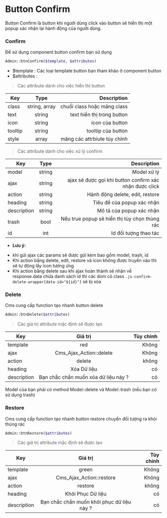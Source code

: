 # Button Confirm
Button Confirm là button khi người dùng click vào button sẽ hiển thị một popup xác nhận lại hành động của người dùng.

### Confirm
Để sử dụng component button confirm bạn sử dụng
```php
Admin::btnConfirm($template, $attributes)
```
* $template : Các loại template button bạn tham khảo ở component button
* $attributes :
> Các attribute dành cho việc hiển thị button

  | Key     |     Type      |                                                     Description |
  |---------|:-------------:|----------------------------------------------------------------:|
  | class   | string, array |                                     chuổi class hoặc mãng class |
  | text    |    string     |                                      text hiển thị trong button |
  | icon    |    string     |                                                 icon của button |
  | tooltip |    string     |                                              tooltip của button |
  | style   |     array     |                                    mãng các attrbiute tùy chỉnh |

> Các attribute dành cho việc xử lý confirm

| Key         |  Type  |                                             Description |
  |-------------|:------:|--------------------------------------------------------:|
| model       | string |                                             Model xử lý |
| ajax        | string | ajax sẽ được gọi khi button confirm xác nhận được click |
| action      | string |                         Hành động delete, edit, restore |
| heading     | string |                              Tiêu đề của popup xác nhận |
| description | string |                                Mô tả của popup xác nhận |
| trash       |  bool  |           Nếu true popup sẽ hiển thị tùy chọn thùng rác |
| id          |  int   |                                   Id đối tượng thao tác |

* **Lưu ý:**  
- khi gửi ajax các params sẽ được gửi kèm bao gồm model, trash, id  
- Khi action bằng delete, edit, restore và icon không được truyền vào thì sẽ tự động lấy icon tương ứng
- Khi action bằng delete sau khi ajax hoàn thành sẽ nhận về response.data chứa danh sách id thì các dom có class `.js-confirm-delete-wrapper[data-id="${id}"]` sẽ bị xóa

### Delete
Cms cung cấp function tạo nhanh button delete
```php
Admin::btnDelete($attributes)
```
> Các giá trị attribute mặc định sẽ được tạo

| Key         |               Giá trị                | Tùy chỉnh |
|-------------|:------------------------------------:|----------:|
| template    |                 red                  |     Không |
| ajax        |       Cms_Ajax_Action::delete        |     Không |
| action      |                delete                |     không |
| heading     |             Xóa Dữ liệu              |        có |
| description | Bạn chắc chắn muốn xóa dữ liệu này ? |        có |

Model của bạn phải có method Model::delete và Model::trash (nếu bạn có sử dụng trash)

### Restore
Cms cung cấp function tạo nhanh button restore chuyển đối tượng ra khỏi thùng rác
```php
Admin::btnRestore($attributes)
```
> Các giá trị attribute mặc định sẽ được tạo

| Key         |                  Giá trị                   | Tùy chỉnh |
|-------------|:------------------------------------------:|----------:|
| template    |                   green                    |     Không |
| ajax        |          Cms_Ajax_Action::restore          |     Không |
| action      |                  restore                   |     không |
| heading     |             Khôi Phục Dữ liệu              |        có |
| description | Bạn chắc chắn muốn khôi phục dữ liệu này ? |        có |